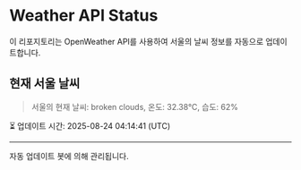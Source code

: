 
# Weather API Status

이 리포지토리는 OpenWeather API를 사용하여 서울의 날씨 정보를 자동으로 업데이트합니다.

## 현재 서울 날씨
> 서울의 현재 날씨: broken clouds, 온도: 32.38°C, 습도: 62%

⏳ 업데이트 시간: 2025-08-24 04:14:41 (UTC)

---
자동 업데이트 봇에 의해 관리됩니다.
